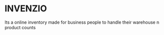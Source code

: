 # INVENZIO
Its a online inventory made for business people to handle their warehouse n product counts  
